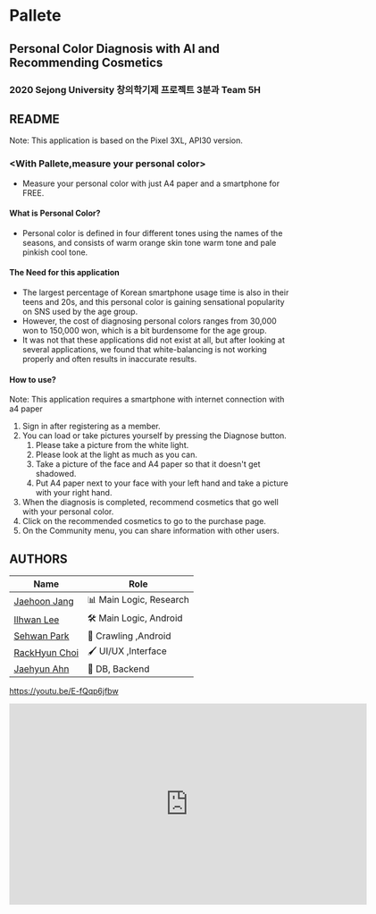 # Pallete
## Personal Color Diagnosis with AI and Recommending Cosmetics
### 2020 Sejong University 창의학기제 프로젝트 3분과 Team 5H

## README
Note: This application is based on the Pixel 3XL, API30 version.
### <With Pallete,measure your personal color>
- Measure your personal color with just A4 paper and a smartphone for FREE.

#### What is Personal Color?
- Personal color is defined in four different tones using the names of the seasons, and consists of warm orange skin tone warm tone and pale pinkish cool tone.
#### The Need for this application
- The largest percentage of Korean smartphone usage time is also in their teens and 20s, and this personal color is gaining sensational popularity on SNS used by the age group.
- However, the cost of diagnosing personal colors ranges from 30,000 won to 150,000 won, which is a bit burdensome for the age group.
- It was not that these applications did not exist at all, but after looking at several applications, we found that white-balancing is not working properly and often results in inaccurate results.
#### How to use?
Note: This application requires a smartphone with internet connection with a4 paper
1. Sign in after registering as a member.
2. You can load or take pictures yourself by pressing the Diagnose button.
   1) Please take a picture from the white light.
   2) Please look at the light as much as you can.
   3) Take a picture of the face and A4 paper so that it doesn't get shadowed.
   4) Put A4 paper next to your face with your left hand and take a picture with your right hand.
3. When the diagnosis is completed, recommend cosmetics that go well with your personal color.
4. Click on the recommended cosmetics to go to the purchase page.
5. On the Community menu, you can share information with other users.

## AUTHORS

|Name|Role|
|---|---|
|<a href="https://github.com/jangziehn">Jaehoon Jang</a>|📊 Main Logic, Research|
|<a href="https://github.com/">Ilhwan Lee</a>|🛠 Main Logic, Android|
|<a href="https://github.com/">Sehwan Park</a>|📄 Crawling ,Android|
|<a href="https://github.com/">RackHyun Choi</a>|🖌 UI/UX ,Interface|
|<a href="https://github.com/Jaeyooou">Jaehyun Ahn</a>|📂 DB, Backend|


https://youtu.be/E-fQqp6jfbw 
<iframe width="640" height="360" src="https://youtu.be/E-fQqp6jfbw" frameborder="0" gesture="media" allowfullscreen=""></iframe>
